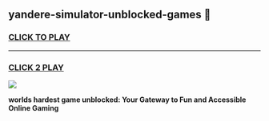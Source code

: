 
## yandere-simulator-unblocked-games 👋
<h3>
<a href="https://premium.freeplayer.one?title=yandere-simulator-unblocked-games&ref=14F">CLICK TO PLAY</a></h3>
<hr>

<h3>
<a href="https://premium.freeplayer.one?title=yandere-simulator-unblocked-games&ref=14F">CLICK 2 PLAY</a>
  
</h3>

<a href="https://premium.freeplayer.one?title=yandere-simulator-unblocked-games&ref=12F/"><img src="https://clearcache.store/games.png"></a>


**worlds hardest game unblocked: Your Gateway to Fun and Accessible Online Gaming**

